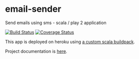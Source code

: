 email-sender
============

Send emails using sms - scala / play 2 application


[![Build Status](https://travis-ci.org/yorrick/email-sender.svg?branch=master)](https://travis-ci.org/yorrick/email-sender)
[![Coverage Status](https://coveralls.io/repos/yorrick/email-sender/badge.png?branch=master)](https://coveralls.io/r/yorrick/email-sender?branch=master)

This app is deployed on heroku using [a custom scala buildpack](https://github.com/yorrick/heroku-buildpack-scala).

Project documentation is [here](https://github.com/yorrick/email-sender/wiki).
